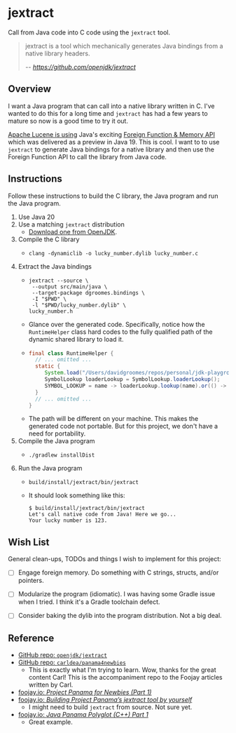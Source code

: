 # jextract

Call from Java code into C code using the `jextract` tool.

> jextract is a tool which mechanically generates Java bindings from a native library headers.
> 
> -- <cite> https://github.com/openjdk/jextract </cite>


## Overview

I want a Java program that can call into a native library written in C. I've wanted to do this for a long time and `jextract`
has had a few years to mature so now is a good time to try it out.

[Apache Lucene is using](https://github.com/apache/lucene/commit/3b9c728ab558255eb8329a017b9d235611d7b142) Java's exciting
[Foreign Function & Memory API](https://openjdk.org/jeps/442) which was delivered as a preview in Java 19. This is cool.
I want to to use `jextract` to generate Java bindings for a native library and then use the Foreign Function API to call
the library from Java code.


## Instructions

Follow these instructions to build the C library, the Java program and run the Java program.

1. Use Java 20
2. Use a matching `jextract` distribution
   * [Download one from OpenJDK](https://jdk.java.net/jextract/). 
3. Compile the C library
   * ```shell
     clang -dynamiclib -o lucky_number.dylib lucky_number.c
     ```
4. Extract the Java bindings
   * ```shell
     jextract --source \
      --output src/main/java \
      --target-package dgroomes.bindings \
      -I "$PWD" \
      -l "$PWD/lucky_number.dylib" \
     lucky_number.h
     ```
   * Glance over the generated code. Specifically, notice how the `RuntimeHelper` class hard codes to the fully qualified
     path of the dynamic shared library to load it. 
   * ```java
     final class RuntimeHelper {
       // ... omitted ...
       static {
          System.load("/Users/davidgroomes/repos/personal/jdk-playground/jextract/lucky_number.dylib");
          SymbolLookup loaderLookup = SymbolLookup.loaderLookup();
          SYMBOL_LOOKUP = name -> loaderLookup.lookup(name).or(() -> LINKER.defaultLookup().lookup(name));
       }
       // ... omitted ...
     }
     ```
   * The path will be different on your machine. This makes the generated code not portable. But for this project, we
     don't have a need for portability.
5. Compile the Java program
   * ```shell
     ./gradlew installDist
     ```
6. Run the Java program
   * ```shell
     build/install/jextract/bin/jextract
     ```
   * It should look something like this:
     ```text
     $ build/install/jextract/bin/jextract
     Let's call native code from Java! Here we go...
     Your lucky number is 123.
     ```


## Wish List

General clean-ups, TODOs and things I wish to implement for this project:

* [ ] Engage foreign memory. Do something with C strings, structs, and/or pointers.
* [ ] Modularize the program (idiomatic). I was having some Gradle issue when I tried. I think it's a Gradle toolchain
  defect.
* [ ] Consider baking the dylib into the program distribution. Not a big deal.


## Reference

* [GitHub repo: `openjdk/jextract`](https://github.com/openjdk/jextract)
* [GitHub repo: `carldea/panama4newbies`](https://github.com/carldea/panama4newbies)
  * This is exactly what I'm trying to learn. Wow, thanks for the great content Carl! This is the accompaniment repo to
    the Foojay articles written by Carl.
* [foojay.io: *Project Panama for Newbies (Part 1)*](https://foojay.io/today/project-panama-for-newbies-part-1/)
* [foojay.io: *Building Project Panama’s jextract tool by yourself*](https://foojay.io/today/building-project-panamas-jextract-tool-by-yourself/)
  * I might need to build `jextract` from source. Not sure yet.
* [foojay.io: *Java Panama Polyglot (C++) Part 1*](https://foojay.io/today/java-panama-polyglot-part1/)
  * Great example.
